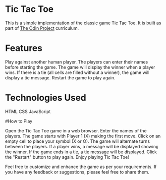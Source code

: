 # Tic Tac Toe

This is a simple implementation of the classic game Tic Tac Toe. It is built as part of [The Odin Project](https://www.theodinproject.com/dashboard) curriculum.

# Features

Play against another human player.
The players can enter their names before starting the game.
The game will display the winner when a player wins.
If there is a tie (all cells are filled without a winner), the game will display a tie message.
Restart the game to play again.

# Technologies Used

HTML
CSS
JavaScript

#How to Play

Open the Tic Tac Toe game in a web browser.
Enter the names of the players.
The game starts with Player 1 (X) making the first move.
Click on an empty cell to place your symbol (X or O).
The game will alternate turns between the players.
If a player wins, a message will be displayed showing the winner.
If the game ends in a tie, a tie message will be displayed.
Click the "Restart" button to play again.
Enjoy playing Tic Tac Toe!

Feel free to customize and enhance the game as per your requirements. If you have any feedback or suggestions, please feel free to share them.
